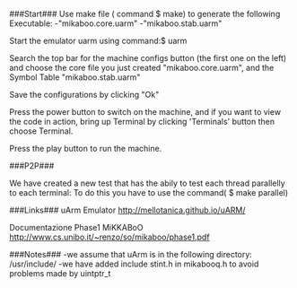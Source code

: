 ###Start###
Use make file ( command $ make)  to generate the following Executable:
-"mikaboo.core.uarm"
-"mikaboo.stab.uarm"

Start the emulator uarm using command:$ uarm

Search the top bar for the machine configs button (the first one on
the left) and choose the core file you just created "mikaboo.core.uarm", and the Symbol Table "mikaboo.stab.uarm"

Save the configurations by clicking "Ok" 

Press the power button to switch on the machine, and if you want to view the code
in action, bring up Terminal by clicking 'Terminals' button then choose Terminal.

Press the play button to run the machine.

###P2P###

We have created a new test that has the abily to test each thread parallelly to each terminal:
To do this you have to use the command( $ make parallel)

###Links###
uArm Emulator http://mellotanica.github.io/uARM/

Documentazione Phase1 MiKKABoO  http://www.cs.unibo.it/~renzo/so/mikaboo/phase1.pdf

###Notes###
-we assume that uArm is in the following directory: /usr/include/
-we have added include stint.h in mikabooq.h to avoid problems made by uintptr_t

